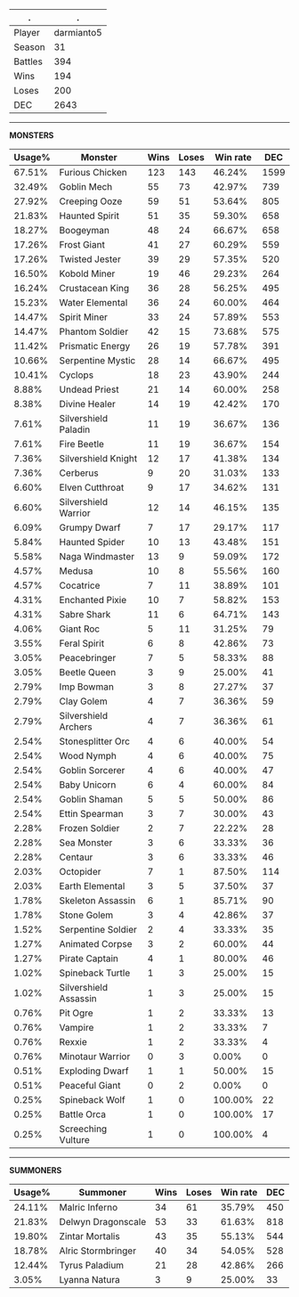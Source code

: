 .|.
|-|-
Player|darmianto5
Season|31
Battles|394
Wins|194
Loses|200
DEC|2643

---
**MONSTERS**

Usage%|Monster|Wins|Loses|Win rate|DEC|
-|-|-|-|-|-|
67.51%|Furious Chicken|123|143|46.24%|1599|
32.49%|Goblin Mech|55|73|42.97%|739|
27.92%|Creeping Ooze|59|51|53.64%|805|
21.83%|Haunted Spirit|51|35|59.30%|658|
18.27%|Boogeyman|48|24|66.67%|658|
17.26%|Frost Giant|41|27|60.29%|559|
17.26%|Twisted Jester|39|29|57.35%|520|
16.50%|Kobold Miner|19|46|29.23%|264|
16.24%|Crustacean King|36|28|56.25%|495|
15.23%|Water Elemental|36|24|60.00%|464|
14.47%|Spirit Miner|33|24|57.89%|553|
14.47%|Phantom Soldier|42|15|73.68%|575|
11.42%|Prismatic Energy|26|19|57.78%|391|
10.66%|Serpentine Mystic|28|14|66.67%|495|
10.41%|Cyclops|18|23|43.90%|244|
8.88%|Undead Priest|21|14|60.00%|258|
8.38%|Divine Healer|14|19|42.42%|170|
7.61%|Silvershield Paladin|11|19|36.67%|136|
7.61%|Fire Beetle|11|19|36.67%|154|
7.36%|Silvershield Knight|12|17|41.38%|134|
7.36%|Cerberus|9|20|31.03%|133|
6.60%|Elven Cutthroat|9|17|34.62%|131|
6.60%|Silvershield Warrior|12|14|46.15%|135|
6.09%|Grumpy Dwarf|7|17|29.17%|117|
5.84%|Haunted Spider|10|13|43.48%|151|
5.58%|Naga Windmaster|13|9|59.09%|172|
4.57%|Medusa|10|8|55.56%|160|
4.57%|Cocatrice|7|11|38.89%|101|
4.31%|Enchanted Pixie|10|7|58.82%|153|
4.31%|Sabre Shark|11|6|64.71%|143|
4.06%|Giant Roc|5|11|31.25%|79|
3.55%|Feral Spirit|6|8|42.86%|73|
3.05%|Peacebringer|7|5|58.33%|88|
3.05%|Beetle Queen|3|9|25.00%|41|
2.79%|Imp Bowman|3|8|27.27%|37|
2.79%|Clay Golem|4|7|36.36%|59|
2.79%|Silvershield Archers|4|7|36.36%|61|
2.54%|Stonesplitter Orc|4|6|40.00%|54|
2.54%|Wood Nymph|4|6|40.00%|75|
2.54%|Goblin Sorcerer|4|6|40.00%|47|
2.54%|Baby Unicorn|6|4|60.00%|84|
2.54%|Goblin Shaman|5|5|50.00%|86|
2.54%|Ettin Spearman|3|7|30.00%|43|
2.28%|Frozen Soldier|2|7|22.22%|28|
2.28%|Sea Monster|3|6|33.33%|36|
2.28%|Centaur|3|6|33.33%|46|
2.03%|Octopider|7|1|87.50%|114|
2.03%|Earth Elemental|3|5|37.50%|37|
1.78%|Skeleton Assassin|6|1|85.71%|90|
1.78%|Stone Golem|3|4|42.86%|37|
1.52%|Serpentine Soldier|2|4|33.33%|35|
1.27%|Animated Corpse|3|2|60.00%|44|
1.27%|Pirate Captain|4|1|80.00%|46|
1.02%|Spineback Turtle|1|3|25.00%|15|
1.02%|Silvershield Assassin|1|3|25.00%|15|
0.76%|Pit Ogre|1|2|33.33%|13|
0.76%|Vampire|1|2|33.33%|7|
0.76%|Rexxie|1|2|33.33%|4|
0.76%|Minotaur Warrior|0|3|0.00%|0|
0.51%|Exploding Dwarf|1|1|50.00%|15|
0.51%|Peaceful Giant|0|2|0.00%|0|
0.25%|Spineback Wolf|1|0|100.00%|22|
0.25%|Battle Orca|1|0|100.00%|17|
0.25%|Screeching Vulture|1|0|100.00%|4|

---
**SUMMONERS**

Usage%|Summoner|Wins|Loses|Win rate|DEC|
-|-|-|-|-|-|
24.11%|Malric Inferno|34|61|35.79%|450|
21.83%|Delwyn Dragonscale|53|33|61.63%|818|
19.80%|Zintar Mortalis|43|35|55.13%|544|
18.78%|Alric Stormbringer|40|34|54.05%|528|
12.44%|Tyrus Paladium|21|28|42.86%|266|
3.05%|Lyanna Natura|3|9|25.00%|33|
